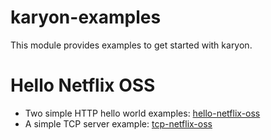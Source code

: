 karyon-examples
======

This module provides examples to get started with karyon.

Hello Netflix OSS
===============

* Two simple HTTP hello world examples: [hello-netflix-oss](src/main/java/com/netflix/karyon/examples/hellonoss/server)
* A simple TCP server example: [tcp-netflix-oss](src/main/java/com/netflix/karyon/examples/rx/tcp)